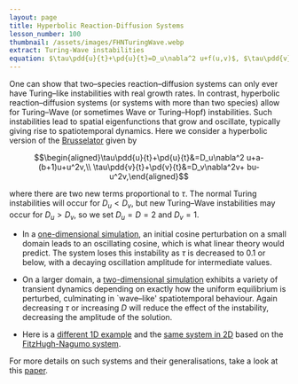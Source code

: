 ```yaml
---
layout: page
title: Hyperbolic Reaction-Diffusion Systems
lesson_number: 100
thumbnail: /assets/images/FHNTuringWave.webp
extract: Turing-Wave instabilities
equation: $\tau\pdd{u}{t}+\pd{u}{t}=D_u\nabla^2 u+f(u,v)$, $\tau\pdd{v}{t}+\pd{v}{t}=D_v\nabla^2v+ g(u,v)$
---
```


One can show that two–species reaction–diffusion systems can only ever have Turing–like instabilities with real growth rates. In contrast, hyperbolic reaction–diffusion systems (or systems with more than two species) allow for Turing–Wave (or sometimes Wave or Turing–Hopf) instabilities. Such instabilities lead to spatial eigenfunctions that grow and oscillate, typically giving rise to spatiotemporal dynamics. Here we consider a hyperbolic version of the [Brusselator](/mathematical-biology/brusselator) given by

$$\begin{aligned}\tau\pdd{u}{t}+\pd{u}{t}&=D_u\nabla^2 u+a-(b+1)u+u^2v,\\ \tau\pdd{v}{t}+\pd{v}{t}&=D_v\nabla^2v+ bu-u^2v,\end{aligned}$$

where there are two new terms proportional to $\tau$. The normal Turing instabilities will occur for $D_u<D_v$, but new Turing–Wave instabilities may occur for $D_u>D_v$, so we set $D_u=D=2$ and $D_v=1$.

* In a [one-dimensional simulation](/sim/?preset=BrusselatorTuringWave1D), an initial cosine perturbation on a small domain leads to an oscillating cosine, which is what linear theory would predict. The system loses this instability as $\tau$ is decreased to $0.1$ or below, with a decaying oscillation amplitude for intermediate values.

* On a larger domain, a [two-dimensional simulation](/sim/?preset=BrusselatorTuringWave2D) exhibits a variety of transient dynamics depending on exactly how the uniform equilibrium is perturbed, culminating in `wave–like' spatiotemporal behaviour. Again decreasing $\tau$ or increasing $D$ will reduce the effect of the instability, decreasing the amplitude of the solution.

* Here is a [different 1D example](/sim/?preset=TuringWaveFHN) and the [same system in 2D](/sim/?preset=TuringWaveFHN2D) based on the [FitzHugh-Nagumo system](/mathematical-biology/fitzhugh-nagumo). 

For more details on such systems and their generalisations, take a look at this [paper](https://arxiv.org/abs/2204.13820).
